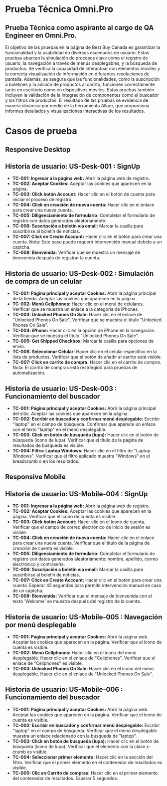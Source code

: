 # Prueba Técnica Omni.Pro

## Prueba Técnica como aspirante al cargo de QA Engineer en Omni.Pro.

El objetivo de las pruebas en la página de Best Buy Canada es garantizar la funcionalidad y la usabilidad en diversos escenarios de usuario. Estas pruebas abarcan la simulación de procesos clave como el registro de usuario, la navegación a través de menús desplegables, y la búsqueda de productos. Se verifica la capacidad de interactuar con elementos móviles y la correcta visualización de información en diferentes resoluciones de pantalla. Además, se asegura que las funcionalidades, como la suscripción a boletines y la adición de productos al carrito, funcionen correctamente tanto en escritorio como en dispositivos móviles. Estas pruebas también incluyen la validación de la integración de componentes como el buscador y los filtros de productos. El resultado de las pruebas se evidencia de manera dinámica por medio de la herramienta Allure, que proporciona informes detallados y visualizaciones interactivas de los resultados.

# Casos de prueba


## Responsive Desktop

## Historia de usuario: US-Desk-001 : SignUp

- **TC-001: Ingresar a la página web:** Abrir la página web de registro.
- **TC-002: Aceptar Cookies:** Aceptar las cookies que aparecen en la página.
- **TC-003: Click botón Account:** Hacer clic en el botón de cuenta para iniciar el proceso de registro.
- **TC-004: Click en creación de nueva cuenta:** Hacer clic en el enlace para crear una nueva cuenta.
- **TC-005: Diligenciamiento de formulario:** Completar el formulario de registro con datos generados aleatoriamente.
- **TC-006: Suscripción a boletín vía email:** Marcar la casilla para suscribirse al boletín de noticias.
- **TC-007: Click en Create Account:** Hacer clic en el botón para crear una cuenta. Nota: Este paso puede requerir intervención manual debido a un captcha.
- **TC-008: Bienvenida:** Verificar que se muestra un mensaje de bienvenida después de registrar la cuenta.

## Historia de usuario: US-Desk-002 : Simulación de compra de un celular

- **TC-001: Página principal y aceptar Cookies:** Abrir la página principal de la tienda. Aceptar las cookies que aparecen en la página.
- **TC-002: Menú Cellphones:** Hacer clic en el menú de celulares. Verificar que se muestra un enlace a la categoría de iPhones.
- **TC-003: Unlocked Phones On Sale:** Hacer clic en el enlace de "Unlocked Phones On Sale". Verificar que se muestra el título "Unlocked Phones On Sale".
- **TC-004: iPhone:** Hacer clic en la opción de iPhone en la navegación. Verificar que se muestra el título "Unlocked Phones On Sale".
- **TC-005: Get Shipped Checkbox:** Marcar la casilla para opciones de envío.
- **TC-006: Seleccionar Celular:** Hacer clic en el celular específico en la lista de productos. Verificar que el botón de añadir al carrito está visible.
- **TC-007: Click en carrito de compra:** Hacer clic en el carrito de compra. Nota: El carrito de compras está restringido para pruebas de automatización.

## Historia de usuario: US-Desk-003 : Funcionamiento del buscador

- **TC-001: Página principal y aceptar Cookies:** Abrir la página principal del sitio. Aceptar las cookies que aparecen en la página.
- **TC-002: Escribir en buscador y confirmar menú desplegable:** Escribir "laptop" en el campo de búsqueda. Confirmar que aparece un enlace con el texto "laptop" en el menú desplegable.
- **TC-003: Click en botón de búsqueda (lupa):** Hacer clic en el botón de búsqueda (ícono de lupa). Verificar que el título de la página de resultados de búsqueda es visible.
- **TC-004: Filtro: Laptop Windows:** Hacer clic en el filtro de "Laptop Windows". Verificar que el filtro aplicado muestra "Windows" en el breadcrumb o en los resultados.



## Responsive Mobile

## Historia de usuario: US-Mobile-004 : SignUp

- **TC-001: Ingresar a la página web:** Abrir la página web de registro.
- **TC-002: Aceptar Cookies:** Aceptar las cookies que aparecen en la página. Verificar que el ícono de cuenta es visible.
- **TC-003: Click botón Account:** Hacer clic en el ícono de cuenta. Verificar que el campo de correo electrónico de inicio de sesión es visible.
- **TC-004: Click en creación de nueva cuenta:** Hacer clic en el enlace para crear una nueva cuenta. Verificar que el título de la página de creación de cuenta es visible.
- **TC-005: Diligenciamiento de formulario:** Completar el formulario de registro con datos generados aleatoriamente: nombre, apellido, correo electrónico y contraseña.
- **TC-006: Suscripción a boletín vía email:** Marcar la casilla para suscribirse al boletín de noticias.
- **TC-007: Click en Create Account:** Hacer clic en el botón para crear una cuenta. Esperar 45 segundos para permitir intervención manual en caso de un captcha.
- **TC-008: Bienvenida:** Verificar que el mensaje de bienvenida con el texto 'Welcome' se muestra después del registro de la cuenta.

## Historia de usuario: US-Mobile-005 : Navegación por menú desplegable

- **TC-001: Página principal y aceptar Cookies:** Abrir la página web. Aceptar las cookies que aparecen en la página. Verificar que el ícono de cuenta es visible.
- **TC-002: Menú Cellphones:** Hacer clic en el ícono del menú desplegable. Hacer clic en el enlace de "Cellphones". Verificar que el enlace de "Cellphones" es visible.
- **TC-003: Unlocked Phones On Sale:** Hacer clic en el ícono del menú desplegable. Hacer clic en el enlace de "Unlocked Phones On Sale".

## Historia de usuario: US-Mobile-006 : Funcionamiento del buscador

- **TC-001: Página principal y aceptar Cookies:** Abrir la página web. Aceptar las cookies que aparecen en la página. Verificar que el ícono de cuenta es visible.
- **TC-002: Escribir en buscador y confirmar menú desplegable:** Escribir "laptop" en el campo de búsqueda. Verificar que el menú desplegable muestra un enlace relacionado con la búsqueda de "laptop".
- **TC-003: Click en botón de búsqueda (lupa):** Hacer clic en el botón de búsqueda (ícono de lupa). Verificar que el elemento con la clase x-crumb es visible.
- **TC-004: Seleccionar primer elemento:** Hacer clic en la sección del filtro. Verificar que el primer elemento en el contenedor de resultados es visible.
- **TC-005: Clic en Carrito de compras:** Hacer clic en el primer elemento del contenedor de resultados. Esperar 5 segundos.
